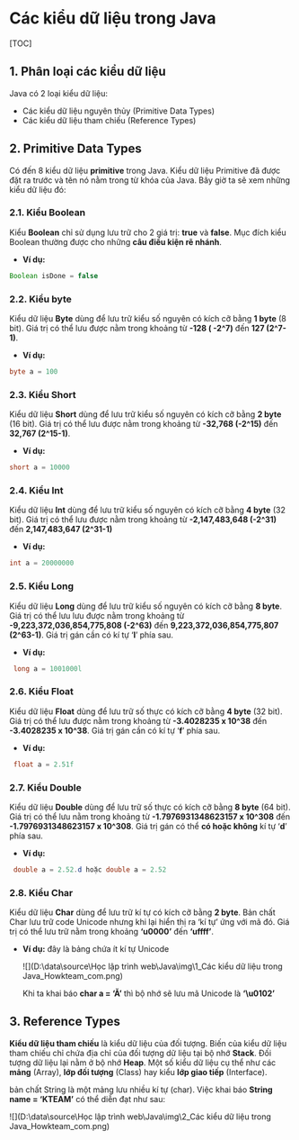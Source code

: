 # Các kiểu dữ liệu trong Java

[TOC]

## 1. Phân loại các kiểu dữ liệu

Java có 2 loại kiểu dữ liệu:

- Các kiểu dữ liệu nguyên thủy (Primitive Data Types)
- Các kiểu dữ liệu tham chiếu (Reference Types)

## 2. Primitive Data Types

Có đến 8 kiểu dữ liệu **primitive** trong Java. Kiểu dữ liệu Primitive đã được đặt ra trước và tên nó nằm trong từ khóa của Java. Bây giờ ta sẽ xem những kiểu dữ liệu đó:

### 2.1. Kiểu Boolean

Kiểu **Boolean** chỉ sử dụng lưu trữ cho 2 giá trị: **true** và **false**. Mục đích kiểu Boolean thường được cho những **câu điều kiện rẽ nhánh**.

- **Ví dụ:**

```java
Boolean isDone = false
```

### 2.2. Kiểu byte

Kiểu dữ liệu **Byte** dùng để lưu trữ kiểu số nguyên có kích cỡ bằng **1 byte** (8 bit). Giá trị có thể lưu được nằm trong khoảng từ **-128 ( -2^7)** đến **127 (2^7-1)**.

- **Ví dụ:**

```java
byte a = 100
```

### 2.3. Kiểu Short

Kiểu dữ liệu **Short** dùng để lưu trữ kiểu số nguyên có kích cỡ bằng **2 byte** (16 bit). Giá trị có thể lưu được nằm trong khoảng từ **-32,768 (-2^15)** đến **32,767 (2^15-1)**.

- **Ví dụ:**

```java
short a = 10000
```

### 2.4. Kiểu Int

Kiểu dữ liệu **Int** dùng để lưu trữ kiểu số nguyên có kích cỡ bằng **4 byte** (32 bit). Giá trị có thể lưu được nằm trong khoảng từ **-2,147,483,648 (-2^31)** đến **2,147,483,647 (2^31-1)**

- **Ví dụ:**

```java
int a = 20000000
```

### 2.5. Kiểu Long

Kiểu dữ liệu **Long** dùng để lưu trữ kiểu số nguyên có kích cỡ bằng **8 byte**. Giá trị có thể lưu lưu được nằm trong khoảng từ **-9,223,372,036,854,775,808 (-2^63)** đến **9,223,372,036,854,775,807 (2^63-1)**. Giá trị gán cần có kí tự ‘**l**’ phía sau.

- **Ví dụ:**

```java
 long a = 1001000l
```

### 2.6. Kiểu Float

Kiểu dữ liệu **Float** dùng để lưu trữ số thực có kích cỡ bằng **4 byte** (32 bit). Giá trị có thể lưu được nằm trong khoảng từ **-3.4028235 x 10^38** đến **-3.4028235 x 10^38**. Giá trị gán cần có kí tự ‘**f**’ phía sau.

- **Ví dụ:**

```java
 float a = 2.51f
```

### 2.7. Kiểu Double

Kiểu dữ liệu **Double** dùng để lưu trữ số thực có kích cỡ bằng **8 byte** (64 bit). Giá trị có thể lưu nằm trong khoảng từ **-1.7976931348623157 x 10^308** đến **-1.7976931348623157 x 10^308**. Giá trị gán có thể **có hoặc không** kí tự ‘**d**’ phía sau.

- **Ví dụ:**

```java
 double a = 2.52.d hoặc double a = 2.52
```

### 2.8. Kiểu Char

Kiểu dữ liệu **Char** dùng để lưu trữ kí tự có kích cỡ bằng **2 byte**. Bản chất Char lưu trữ code Unicode nhưng khi lại hiển thị ra ‘kí tự’ ứng với mã đó. Giá trị có thể lưu trữ nằm trong khoảng **‘u0000’** đến **‘uffff’**.

- **Ví dụ:** đây là bảng chứa ít kí tự Unicode

  ![](D:\data\source\Học lập trình web\Java\img\1_Các kiểu dữ liệu trong Java_Howkteam_com.png)

  Khi ta khai báo **char a = ‘Ă’** thì bộ nhớ sẽ lưu mã Unicode là **‘\u0102’**

## 3. Reference Types

**Kiểu dữ liệu tham chiếu** là kiểu dữ liệu của đối tượng. Biến của kiểu dữ liệu tham chiếu chỉ chứa địa chỉ của đối tượng dữ liệu tại bộ nhớ **Stack**. Đối tượng dữ liệu lại nằm ở bộ nhớ **Heap**. Một số kiểu dữ liệu cụ thể như các **mảng** (Array), **lớp đối tượng** (Class) hay kiểu **lớp giao tiếp** (Interface).

bản chất String là một mảng lưu nhiều kí tự (char). Việc khai báo **String name = ‘KTEAM’** có thể diễn đạt như sau:

![](D:\data\source\Học lập trình web\Java\img\2_Các kiểu dữ liệu trong Java_Howkteam_com.png)